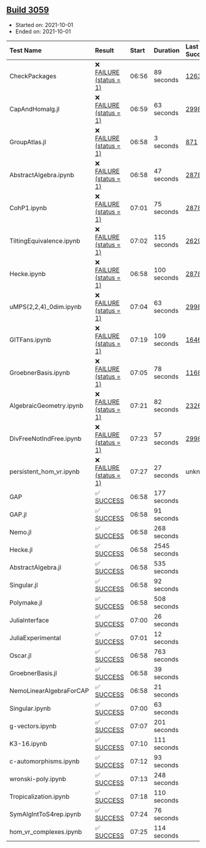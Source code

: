 ## [Build 3059](https://oscarci.mathematik.uni-kl.de/job/oscar-stable/3059/)

* Started on: 2021-10-01
* Ended on: 2021-10-01

| Test Name    | Result | Start | Duration | Last Success | First Failure |
|:-------------|:-------|:------|:---------|:-------------|:--------------|
| CheckPackages | ❌ [FAILURE (status = 1)](https://oscarci.mathematik.uni-kl.de/job/oscar-stable/3059/artifact/logs/build-3059/CheckPackages.log) | 06:56 | 89 seconds | [1263](https://oscarci.mathematik.uni-kl.de/job/oscar-stable/1263/) | [1264](https://oscarci.mathematik.uni-kl.de/job/oscar-stable/1264/) |
| CapAndHomalg.jl | ❌ [FAILURE (status = 1)](https://oscarci.mathematik.uni-kl.de/job/oscar-stable/3059/artifact/logs/build-3059/CapAndHomalg.jl.log) | 06:59 | 63 seconds | [2998](https://oscarci.mathematik.uni-kl.de/job/oscar-stable/2998/) | [2999](https://oscarci.mathematik.uni-kl.de/job/oscar-stable/2999/) |
| GroupAtlas.jl | ❌ [FAILURE (status = 1)](https://oscarci.mathematik.uni-kl.de/job/oscar-stable/3059/artifact/logs/build-3059/GroupAtlas.jl.log) | 06:58 | 3 seconds | [871](https://oscarci.mathematik.uni-kl.de/job/oscar-stable/871/) | [872](https://oscarci.mathematik.uni-kl.de/job/oscar-stable/872/) |
| AbstractAlgebra.ipynb | ❌ [FAILURE (status = 1)](https://oscarci.mathematik.uni-kl.de/job/oscar-stable/3059/artifact/logs/build-3059/AbstractAlgebra.ipynb.log) | 06:58 | 47 seconds | [2878](https://oscarci.mathematik.uni-kl.de/job/oscar-stable/2878/) | [2879](https://oscarci.mathematik.uni-kl.de/job/oscar-stable/2879/) |
| CohP1.ipynb | ❌ [FAILURE (status = 1)](https://oscarci.mathematik.uni-kl.de/job/oscar-stable/3059/artifact/logs/build-3059/CohP1.ipynb.log) | 07:01 | 75 seconds | [2878](https://oscarci.mathematik.uni-kl.de/job/oscar-stable/2878/) | [2879](https://oscarci.mathematik.uni-kl.de/job/oscar-stable/2879/) |
| TiltingEquivalence.ipynb | ❌ [FAILURE (status = 1)](https://oscarci.mathematik.uni-kl.de/job/oscar-stable/3059/artifact/logs/build-3059/TiltingEquivalence.ipynb.log) | 07:02 | 115 seconds | [2629](https://oscarci.mathematik.uni-kl.de/job/oscar-stable/2629/) | [2630](https://oscarci.mathematik.uni-kl.de/job/oscar-stable/2630/) |
| Hecke.ipynb | ❌ [FAILURE (status = 1)](https://oscarci.mathematik.uni-kl.de/job/oscar-stable/3059/artifact/logs/build-3059/Hecke.ipynb.log) | 06:58 | 100 seconds | [2878](https://oscarci.mathematik.uni-kl.de/job/oscar-stable/2878/) | [2879](https://oscarci.mathematik.uni-kl.de/job/oscar-stable/2879/) |
| uMPS(2,2,4)_0dim.ipynb | ❌ [FAILURE (status = 1)](https://oscarci.mathematik.uni-kl.de/job/oscar-stable/3059/artifact/logs/build-3059/uMPS-2-2-4-_0dim.ipynb.log) | 07:04 | 63 seconds | [2998](https://oscarci.mathematik.uni-kl.de/job/oscar-stable/2998/) | [2999](https://oscarci.mathematik.uni-kl.de/job/oscar-stable/2999/) |
| GITFans.ipynb | ❌ [FAILURE (status = 1)](https://oscarci.mathematik.uni-kl.de/job/oscar-stable/3059/artifact/logs/build-3059/GITFans.ipynb.log) | 07:19 | 109 seconds | [1646](https://oscarci.mathematik.uni-kl.de/job/oscar-stable/1646/) | [1647](https://oscarci.mathematik.uni-kl.de/job/oscar-stable/1647/) |
| GroebnerBasis.ipynb | ❌ [FAILURE (status = 1)](https://oscarci.mathematik.uni-kl.de/job/oscar-stable/3059/artifact/logs/build-3059/GroebnerBasis.ipynb.log) | 07:05 | 78 seconds | [1168](https://oscarci.mathematik.uni-kl.de/job/oscar-stable/1168/) | [1169](https://oscarci.mathematik.uni-kl.de/job/oscar-stable/1169/) |
| AlgebraicGeometry.ipynb | ❌ [FAILURE (status = 1)](https://oscarci.mathematik.uni-kl.de/job/oscar-stable/3059/artifact/logs/build-3059/AlgebraicGeometry.ipynb.log) | 07:21 | 82 seconds | [2326](https://oscarci.mathematik.uni-kl.de/job/oscar-stable/2326/) | [2327](https://oscarci.mathematik.uni-kl.de/job/oscar-stable/2327/) |
| DivFreeNotIndFree.ipynb | ❌ [FAILURE (status = 1)](https://oscarci.mathematik.uni-kl.de/job/oscar-stable/3059/artifact/logs/build-3059/DivFreeNotIndFree.ipynb.log) | 07:23 | 57 seconds | [2998](https://oscarci.mathematik.uni-kl.de/job/oscar-stable/2998/) | [2999](https://oscarci.mathematik.uni-kl.de/job/oscar-stable/2999/) |
| persistent_hom_vr.ipynb | ❌ [FAILURE (status = 1)](https://oscarci.mathematik.uni-kl.de/job/oscar-stable/3059/artifact/logs/build-3059/persistent_hom_vr.ipynb.log) | 07:27 | 27 seconds | unknown | unknown |
| GAP | ✅ [SUCCESS](https://oscarci.mathematik.uni-kl.de/job/oscar-stable/3059/artifact/logs/build-3059/GAP.log) | 06:58 | 177 seconds |  |  |
| GAP.jl | ✅ [SUCCESS](https://oscarci.mathematik.uni-kl.de/job/oscar-stable/3059/artifact/logs/build-3059/GAP.jl.log) | 06:58 | 91 seconds |  |  |
| Nemo.jl | ✅ [SUCCESS](https://oscarci.mathematik.uni-kl.de/job/oscar-stable/3059/artifact/logs/build-3059/Nemo.jl.log) | 06:58 | 268 seconds |  |  |
| Hecke.jl | ✅ [SUCCESS](https://oscarci.mathematik.uni-kl.de/job/oscar-stable/3059/artifact/logs/build-3059/Hecke.jl.log) | 06:58 | 2545 seconds |  |  |
| AbstractAlgebra.jl | ✅ [SUCCESS](https://oscarci.mathematik.uni-kl.de/job/oscar-stable/3059/artifact/logs/build-3059/AbstractAlgebra.jl.log) | 06:58 | 535 seconds |  |  |
| Singular.jl | ✅ [SUCCESS](https://oscarci.mathematik.uni-kl.de/job/oscar-stable/3059/artifact/logs/build-3059/Singular.jl.log) | 06:58 | 92 seconds |  |  |
| Polymake.jl | ✅ [SUCCESS](https://oscarci.mathematik.uni-kl.de/job/oscar-stable/3059/artifact/logs/build-3059/Polymake.jl.log) | 06:58 | 508 seconds |  |  |
| JuliaInterface | ✅ [SUCCESS](https://oscarci.mathematik.uni-kl.de/job/oscar-stable/3059/artifact/logs/build-3059/JuliaInterface.log) | 07:00 | 26 seconds |  |  |
| JuliaExperimental | ✅ [SUCCESS](https://oscarci.mathematik.uni-kl.de/job/oscar-stable/3059/artifact/logs/build-3059/JuliaExperimental.log) | 07:01 | 12 seconds |  |  |
| Oscar.jl | ✅ [SUCCESS](https://oscarci.mathematik.uni-kl.de/job/oscar-stable/3059/artifact/logs/build-3059/Oscar.jl.log) | 06:58 | 763 seconds |  |  |
| GroebnerBasis.jl | ✅ [SUCCESS](https://oscarci.mathematik.uni-kl.de/job/oscar-stable/3059/artifact/logs/build-3059/GroebnerBasis.jl.log) | 06:58 | 39 seconds |  |  |
| NemoLinearAlgebraForCAP | ✅ [SUCCESS](https://oscarci.mathematik.uni-kl.de/job/oscar-stable/3059/artifact/logs/build-3059/NemoLinearAlgebraForCAP.log) | 06:58 | 21 seconds |  |  |
| Singular.ipynb | ✅ [SUCCESS](https://oscarci.mathematik.uni-kl.de/job/oscar-stable/3059/artifact/logs/build-3059/Singular.ipynb.log) | 07:00 | 63 seconds |  |  |
| g-vectors.ipynb | ✅ [SUCCESS](https://oscarci.mathematik.uni-kl.de/job/oscar-stable/3059/artifact/logs/build-3059/g-vectors.ipynb.log) | 07:07 | 201 seconds |  |  |
| K3-16.ipynb | ✅ [SUCCESS](https://oscarci.mathematik.uni-kl.de/job/oscar-stable/3059/artifact/logs/build-3059/K3-16.ipynb.log) | 07:10 | 111 seconds |  |  |
| c-automorphisms.ipynb | ✅ [SUCCESS](https://oscarci.mathematik.uni-kl.de/job/oscar-stable/3059/artifact/logs/build-3059/c-automorphisms.ipynb.log) | 07:12 | 93 seconds |  |  |
| wronski-poly.ipynb | ✅ [SUCCESS](https://oscarci.mathematik.uni-kl.de/job/oscar-stable/3059/artifact/logs/build-3059/wronski-poly.ipynb.log) | 07:13 | 248 seconds |  |  |
| Tropicalization.ipynb | ✅ [SUCCESS](https://oscarci.mathematik.uni-kl.de/job/oscar-stable/3059/artifact/logs/build-3059/Tropicalization.ipynb.log) | 07:18 | 110 seconds |  |  |
| SymAlgIntToS4rep.ipynb | ✅ [SUCCESS](https://oscarci.mathematik.uni-kl.de/job/oscar-stable/3059/artifact/logs/build-3059/SymAlgIntToS4rep.ipynb.log) | 07:24 | 76 seconds |  |  |
| hom_vr_complexes.ipynb | ✅ [SUCCESS](https://oscarci.mathematik.uni-kl.de/job/oscar-stable/3059/artifact/logs/build-3059/hom_vr_complexes.ipynb.log) | 07:25 | 114 seconds |  |  |
